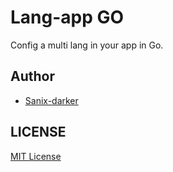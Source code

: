 # Lang-app **GO**
Config a multi lang in your app in Go.


## Author

- [Sanix-darker](https://github.com/sanix-darker)

## LICENSE

[MIT License](https://github.com/Sanix-Darker/Lang-app/blob/master/LICENSE)